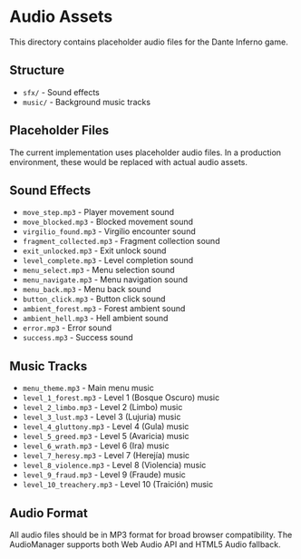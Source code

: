 # Audio Assets

This directory contains placeholder audio files for the Dante Inferno game.

## Structure

- `sfx/` - Sound effects
- `music/` - Background music tracks

## Placeholder Files

The current implementation uses placeholder audio files. In a production environment, these would be replaced with actual audio assets.

## Sound Effects

- `move_step.mp3` - Player movement sound
- `move_blocked.mp3` - Blocked movement sound
- `virgilio_found.mp3` - Virgilio encounter sound
- `fragment_collected.mp3` - Fragment collection sound
- `exit_unlocked.mp3` - Exit unlock sound
- `level_complete.mp3` - Level completion sound
- `menu_select.mp3` - Menu selection sound
- `menu_navigate.mp3` - Menu navigation sound
- `menu_back.mp3` - Menu back sound
- `button_click.mp3` - Button click sound
- `ambient_forest.mp3` - Forest ambient sound
- `ambient_hell.mp3` - Hell ambient sound
- `error.mp3` - Error sound
- `success.mp3` - Success sound

## Music Tracks

- `menu_theme.mp3` - Main menu music
- `level_1_forest.mp3` - Level 1 (Bosque Oscuro) music
- `level_2_limbo.mp3` - Level 2 (Limbo) music
- `level_3_lust.mp3` - Level 3 (Lujuria) music
- `level_4_gluttony.mp3` - Level 4 (Gula) music
- `level_5_greed.mp3` - Level 5 (Avaricia) music
- `level_6_wrath.mp3` - Level 6 (Ira) music
- `level_7_heresy.mp3` - Level 7 (Herejía) music
- `level_8_violence.mp3` - Level 8 (Violencia) music
- `level_9_fraud.mp3` - Level 9 (Fraude) music
- `level_10_treachery.mp3` - Level 10 (Traición) music

## Audio Format

All audio files should be in MP3 format for broad browser compatibility. The AudioManager supports both Web Audio API and HTML5 Audio fallback.